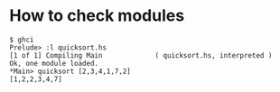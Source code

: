 
# How to check modules

```
$ ghci
Prelude> :l quicksort.hs
[1 of 1] Compiling Main             ( quicksort.hs, interpreted )
Ok, one module loaded.
*Main> quicksort [2,3,4,1,7,2]
[1,2,2,3,4,7]
```
